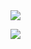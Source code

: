 <img src="https://capsule-render.vercel.app/api?type=&color=auto&height=200&section=header&text=내용입력&fontSize=90" />

![](https://img.shields.io/badge/Java-007396?style=flat&logo=OpenJDK&logoColor=white")
